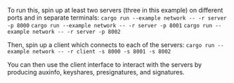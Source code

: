 
To run this, spin up at least two servers (three in this example)
on different ports and in separate terminals:
`cargo run --example network -- -r server -p 8000`
`cargo run --example network -- -r server -p 8001`
`cargo run --example network -- -r server -p 8002`

Then, spin up a client which connects to each of the servers:
`cargo run --example network -- -r client -s 8000 -s 8001 -s 8002`

You can then use the client interface to interact with the servers
by producing auxinfo, keyshares, presignatures, and signatures.
